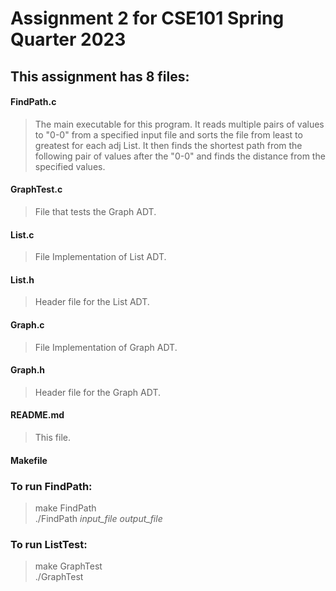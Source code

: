 # Assignment 2 for CSE101 Spring Quarter 2023  

## This assignment has 8 files:  
#### FindPath.c  
> The main executable for this program. It reads multiple pairs of values to "0-0" from a specified input file and sorts the file from least to greatest for each adj List.
It then finds the shortest path from the following pair of values after the "0-0" and finds the distance from the specified values.
#### GraphTest.c  
> File that tests the Graph ADT.  
#### List.c  
> File Implementation of List ADT.  
#### List.h  
> Header file for the List ADT.  
#### Graph.c  
> File Implementation of Graph ADT.  
#### Graph.h  
> Header file for the Graph ADT.  
#### README.md  
> This file.  
#### Makefile  

### To run FindPath:  
> make FindPath  
> ./FindPath *input_file* *output_file*  

### To run ListTest:  
> make GraphTest  
> ./GraphTest  
